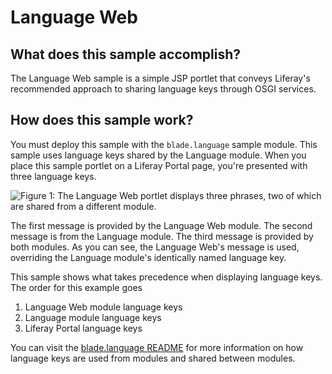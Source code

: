 # Language Web

## What does this sample accomplish?

The Language Web sample is a simple JSP portlet that conveys Liferay's
recommended approach to sharing language keys through OSGI services.

## How does this sample work?

You must deploy this sample with the `blade.language` sample module. This
sample uses language keys shared by the Language module. When you place this
sample portlet on a Liferay Portal page, you're presented with three language
keys.

![Figure 1: The Language Web portlet displays three phrases, two of which are shared from a different module.](https://github.com/codyhoag/liferay-docs/blob/blade-sample-images/develop/tutorials/blade-images/language-web-portlet.png)

The first message is provided by the Language Web module. The second message is
from the Language module. The third message is provided by both modules. As you
can see, the Language Web's message is used, overriding the Language module's
identically named language key.

This sample shows what takes precedence when displaying language keys. The order
for this example goes

1.  Language Web module language keys
2.  Language module language keys
3.  Liferay Portal language keys

You can visit the
[blade.language README](https://github.com/liferay/liferay-blade-samples/tree/master/liferay-gradle/blade.language.web/README.markdown)
for more information on how language keys are used from modules and shared
between modules.